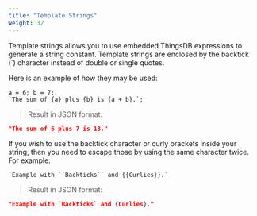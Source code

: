 ```yaml
---
title: "Template Strings"
weight: 32
---
```


Template strings allows you to use embedded ThingsDB expressions to generate a string constant. Template strings are enclosed by the backtick (`) character instead of double or single quotes.

Here is an example of how they may be used:

```thingsdb,json_response
a = 6; b = 7;
`The sum of {a} plus {b} is {a + b}.`;
```
> Result in JSON format:

```json
"The sum of 6 plus 7 is 13."
```

If you wish to use the backtick character or curly brackets inside your string, then you need to escape those by using the same character twice. For example:

```thingsdb,json_response
`Example with ``Backticks`` and {{Curlies}}.`
```
> Result in JSON format:

```json
"Example with `Backticks` and {Curlies}."
```

